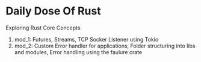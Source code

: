 # Daily Dose Of Rust

Exploring Rust Core Concepts

1. mod_1: Futures, Streams, TCP Socker Listener using Tokio
2. mod_2: Custom Error handler for applications, Folder structuring into libs and modules, Error handling using the faulure crate
